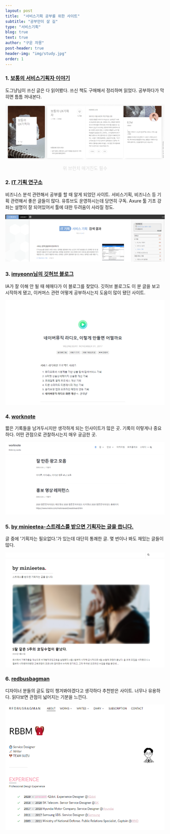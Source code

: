 ```yaml
---
layout: post
title:  "서비스기획 공부를 위한 사이트"
subtitle: "공부만이 살 길"
type: "서비스기획"
blog: true
text: true
author: "구운 자몽"
post-header: true
header-img: "img/study.jpg"
order: 1
---
```


### 1. [보통의 서비스기획자 이야기](https://brunch.co.kr/magazine/uxsuperrookie)

도그냥님이 쓰신 글은 다 읽어봤다. 쓰신 책도 구매해서 정리하며 읽었다. 공부하다가 막히면 틈틈 꺼내본다. 

![service_1](img/service_1.png)
<center><span style="color:#D8D8D8">위 브런치 매거진도 필수</span></center>  


### 2. [IT 기획 연구소](https://yslab.kr/)

비즈니스 분석 관련해서 공부를 할 때 알게 되었던 사이트. 서비스기획, 비즈니스 등 기획 관련해서 좋은 글들이 많다. 유튜브도 운영하시는데 당연히 구독. Axure 툴 기초 강좌는 설명이 잘 되어있어서 툴에 대한 두려움이 사라질 정도.

![service_2](img/service_2.png)  

### 3. [imyeonn님의 깃허브 블로그](https://imyeonn.github.io/)

IA가 잘 이해 안 될 때 헤매다가 이 블로그를 찾았다. 깃허브 블로그도 이 분 글을 보고 시작하게 됐고, 이커머스 관련 어떻게 공부하시는지 도움이 많이 됐던 사이트. 

![service_3](img/sercive_3.png)

### 4. [worknote](https://think-my.works/)

짧은 기록들을 남겨두시지만 생각하게 되는 인사이트가 많은 곳. 기록이 이렇게나 중요하다. 어떤 관점으로 관찰하시는지 매우 궁금한 곳.

![service_4](img/service_4.png)

### 5. [by minieetea-스트레스를 받으면 기획자는 글을 씁니다.](http://minieetea.com/)

글 중에 '기획자는 필요없다.'가 있는데 대단히 통쾌한 글. 몇 번이나 봐도 재밌는 글들이 많다.

![service_5](img/sercive_5.png)

### 6. [redbusbagman](https://redbusbagman.com/)

디자이너 분들의 글도 많이 챙겨봐야겠다고 생각하다 추천받은 사이트. 너무나 유용하다. 읽다보면 관점이 넓어지는 기분을 느낀다.

![service_6](img/sercive_6.png)
